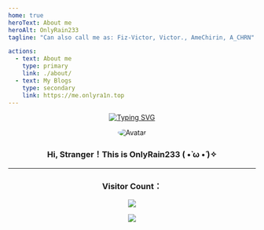 ```yaml
---
home: true
heroText: About me
heroAlt: OnlyRain233
tagline: "Can also call me as: Fiz-Victor, Victor., AmeChirin, A_CHRN"

actions:
  - text: About me
    type: primary
    link: ./about/
  - text: My Blogs
    type: secondary
    link: https://me.onlyra1n.top
---
```


<p style="text-align: center">
<a href="https://git.io/typing-svg"><img src="https://readme-typing-svg.demolab.com?pause=1000&width=450&center=true&lines=Hello+there!+This+is+OnlyRain233!%3B%E3%81%A1%E3%82%8A%E3%82%93%E3%81%A1%E3%82%83%E3%82%93%E3%81%AF%E3%81%A8%E3%81%A6%E3%82%82%E5%8F%AF%E6%84%9B%E3%81%84%E3%81%A7%E3%81%99%EF%BC%81" alt="Typing SVG" /></a>
</p>

<div style="text-align: center">
<img src="https://gravatar.loli.net/avatar/949b4b017cd9c5b03ec65cfc715c17ec?s=250" alt="Avatar" style="border-radius: 50%">
<h3>Hi, Stranger！This is OnlyRain233 ( •̀ ω •́ )✧</h3>
</div>

---

<div style="text-align: center;">
    <h3>Visitor Count：</h3>
    <img src="https://moe-counter.glitch.me/get/@6475578645547358?theme=moebooru">
    <p>
        <a href="https://icp.gov.moe/?keyword=20236040" target="_blank" rel="nofollow">
        <img src="https://me.onlyra1n.top/assets/img/moe.svg">
        </a>
    </p>
</div>
